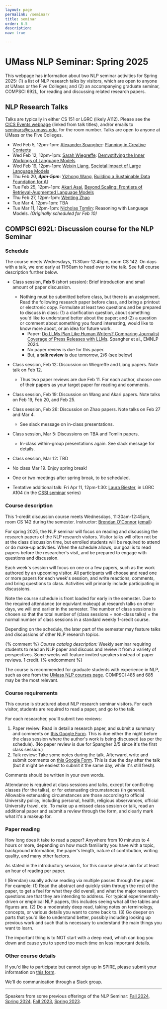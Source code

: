```yaml
---
layout: page
permalink: /seminar/
title: seminar
order: 6.5
description:
nav: true

---
```


# UMass NLP Seminar: Spring 2025

This webpage has information about two NLP seminar activities for Spring 2025:  (1) a list of NLP research talks by visitors, which are open to anyone at UMass or the Five Colleges; and (2) an accompanying graduate seminar, COMPSCI 692L, for reading and discussing related research papers.


## NLP Research Talks

Talks are typically in either CS 151 or LGRC (likely A112). Please see the [CICS Events webpage](https://www.cics.umass.edu/events?s=nlp) (linked from talk titles), and/or emails to seminars@cs.umass.edu, for the room number.
Talks are open to anyone at UMass or the Five Colleges.

- Wed Feb 5, 12pm-1pm: [Alexander Spangher](https://www.alexander-spangher.com/): [Planning in Creative Contexts](https://www.cics.umass.edu/events/nlp-seminar-alexander-spangher)
- Wed Feb 12, 12pm-1pm: [Sarah Wiegreffe](https://sarahwie.github.io/): [Demystifying the Inner Workings of Language Models](https://www.cics.umass.edu/events/nlp-seminar-sarah-wiegreffe)
- Wed Feb 19, 12pm-1pm: [Weixin Liang](https://ai.stanford.edu/~wxliang/), [Societal Impact of Large Language Models](https://www.cics.umass.edu/events/nlp-seminar-weixin-liang)
- Thu Feb 20, ***4pm-5pm***: [Yizhong Wang](https://homes.cs.washington.edu/~yizhongw/), [Building a Sustainable Data Foundation for AI](https://www.cics.umass.edu/events/nlp-seminar-yizhong-wang)
- Tue Feb 25, 12pm-1pm: [Akari Asai](https://akariasai.github.io/), [Beyond Scaling: Frontiers of Retrieval-Augmented Language Models](https://www.cics.umass.edu/events/nlp-seminar-akari-asai-university-washington)
- Thu Feb 27, 12pm-1pm: [Wenting Zhao](https://wenting-zhao.github.io/)
- Tue Mar 4, 12pm-1pm: TBA
- Tue Mar 11, 12pm-1pm: [Nicholas Tomlin](https://people.eecs.berkeley.edu/~nicholas_tomlin/): Reasoning with Language Models. *(Originally scheduled for Feb 10)*


## COMPSCI 692L: Discussion course for the NLP Seminar


### Schedule

The course meets Wednesdays, 11:30am-12:45pm, room CS 142.  On days with a talk, we end early at 11:50am to head over to the talk.  See full course description further below.

- Class session, **Feb 5** (short session): Brief introduction and small amount of paper discussion.  
  - Nothing must be submitted before class, but there is an assignment.  Read the following research paper before class, and bring a printout or electronic copy. Formulate at least two questions and be prepared to discuss in class: (1) a clarification question, about something you'd like to understand better about the paper; and (2) a question or comment about something you found interesting, would like to know more about, or an idea for future work.
    - Paper: [Do LLMs Plan Like Human Writers? Comparing Journalist Coverage of Press Releases with LLMs](https://aclanthology.org/2024.emnlp-main.1216/). Spangher et al., EMNLP 2024.
    - No paper review is due for this paper.
    - But, a **talk review** is due tomorrow, 2/6 (see below)

- Class session, Feb 12: Discussion on Wiegreffe and Liang papers.  Note talk on Feb 12.
  - Thus two paper reviews are due Feb 11.  For each author, choose one of their papers as your target paper for reading and comments.

- Class session, Feb 19: Discussion on Wang and Akari papers.  Note talks on Feb 19, Feb 20, and Feb 25.

- Class session, Feb 26: Discussion on Zhao papers.  Note talks on Feb 27 and Mar 4.
    - See slack message on in-class presentations.

- Class session, Mar 5: Discussions on TBA and Tomlin papers.
    - In-class within-group presentations again. See slack message for details.

- Class session, Mar 12: TBD

- No class Mar 19. Enjoy spring break!

- One or two meetings after spring break, to be scheduled.

- Tentative additional talk: Fri Apr 11, 12pm-1:30: [Laura Biester](https://www.laurabiester.com/), in LGRC A104 (in the [CSSI seminar](https://cssi.umass.edu/) series)


### Course description

This 1-credit discussion course meets Wednesdays, 11:30am-12:45pm, room CS 142 during the semester.
Instructor: [Brendan O'Connor](http://brenocon.com) (<a href="mailto:brenocon@cs.umass.edu ">email</a>)

For spring 2025, the NLP seminar will focus on reading and discussing the research papers of the NLP research visitors.  Visitor talks will often not be at the class discussion time, but enrolled students will be required to attend or do make-up activities.  When the schedule allows, our goal is to read papers before the researcher's visit, and be prepared to engage with questions and discussion.

Each week's session will focus on one or a few papers, such as the work authored by an upcoming visitor.  All participants will choose and read one or more papers for each week's session, and write reactions, comments, and bring questions to class.  Activities will primarily include participating in discussions.

Note the course schedule is front loaded for early in the semester.  Due to the required attendance (or equivlant makeup) at research talks on other days, we will end earlier in the semester.  The number of class sessions is chosen so that the total number of (class sessions + non-class talks) = the normal number of class sessions in a standard weekly 1-credit course.

Depending on the schedule, the later part of the semester may feature talks and discussions of other NLP research topics.

{% comment %}
*Course catalog description:* Weekly seminar requiring students to read an NLP paper and discuss and review it from a variety of perspectives. Some weeks will feature invited speakers instead of paper reviews.  1 credit.
{% endcomment %}

The course is recommended for graduate students with experience in NLP, such as one from the [UMass NLP courses page](/courses/).  COMPSCI 485 and 685 may be the most relevant.

### Course requirements

This course is structured about NLP research seminar visitors.  For each visitor, students are required to read a paper, and go to the talk.

For each researcher, you'll submit two reviews:
1. Paper review: Read in detail a research paper, and submit a summary and comments on [this Google Form](https://docs.google.com/forms/d/e/1FAIpQLScJM7rbg285ppEmRKfcma88CtNAysiHxh9Koz-om_t1mDUnVw/viewform?usp=dialog).  This is due either the night before the class session where the author's work is being discussed (as per the schedule). (No paper review is due for Spangher 2/5 since it's the first class session.)
2. Talk review: Take some notes during the talk. Afterward, write and submit comments on [this Google Form](https://docs.google.com/forms/d/e/1FAIpQLSddDVv77O1eN4Clh2iqKpCpqQ0Xg5QRr6tAYHlEbk51LC3k6w/viewform?usp=dialog).  This is due the day after the talk (but it might be easiest to submit it the same day, while it's still fresh).

Comments should be written in your own words.

Attendance is required at class sessions and talks, except for conflicting classes (for the talks), or for extenuating circumstances (in general).  Allowable extenuating circumstances are those according to official University policy, including personal, health, religious observances, official University travel, etc.  To make up a missed class session or talk, read an additional paper and submit a review through the form, and clearly mark what it's a makeup for.

### Paper reading

How long does it take to read a paper?  Anywhere from 10 minutes to 4 hours or more, depending on how much familiarity you have with a topic, background information, the paper's length, nature of contribution, writing quality, and many other factors.

As stated in the introductory session, for this course please aim for at least an hour of reading per paper.

I (Brendan) usually advise reading via multiple passes through the paper.  For example:  (1) Read the abstract and quickly skim through the rest of the paper, to get a feel for what they did overall, and what the major resesarch questions are that they are intending to address.  For typical experimentally-driven or empirical NLP papers, this includes seeing what all the tables and figures are.  (2) Do a moderately deep read, taking notes on terminology, concepts, or various details you want to come back to.  (3) Go deeper on parts that you'd like to understand better, possibly including looking up previous work and such that is necessary to understand the main things you want to learn.

The important thing is to NOT start with a deep read, which can bog you down and cause you to spend too much time on less important details.

### Other course details

If you'd like to participate but cannot sign up in SPIRE, please submit your information on [this form](https://docs.google.com/forms/d/e/1FAIpQLSf5Uo4iMSvNoTGbrPyTmrYNdB6hjhvZfMotpVOzaQPaR8rm1Q/viewform?usp=dialog).

We'll do communication through a Slack group.

---

Speakers from some previous offerings of the NLP Seminar:
  <a href="https://people.cs.umass.edu/~miyyer/nlpseminar/">Fall 2024</a>,
  <a href="https://people.cs.umass.edu/~miyyer/nlpseminar/spring24.html">Spring 2024</a>,
  <a href="https://people.cs.umass.edu/~miyyer/nlpseminar/fall23.html">Fall 2023</a>,
  <a href="https://people.cs.umass.edu/~miyyer/nlpseminar/spring23.html">Spring 2023</a>.

